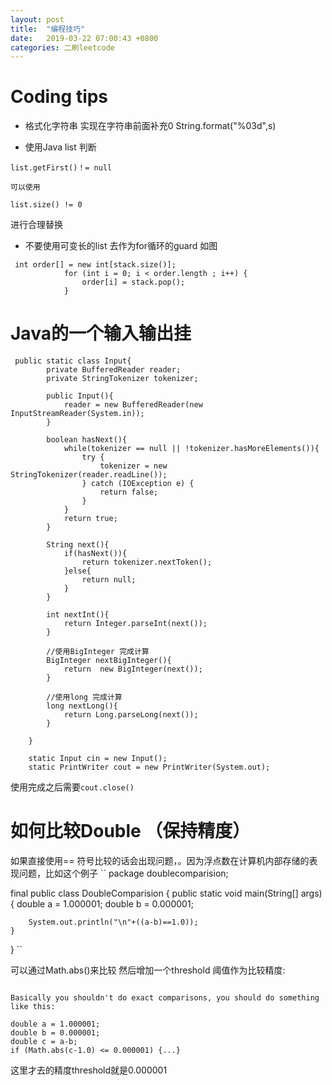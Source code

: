 ```yaml
---
layout: post
title:  "编程技巧"
date:   2019-03-22 07:00:43 +0800
categories: 二刷leetcode
---
```

# Coding tips 


- 格式化字符串 实现在字符串前面补充0
String.format("%03d",s)

- 使用Java list 判断
```
list.getFirst()！= null

可以使用

list.size() != 0
```

进行合理替换

- 不要使用可变长的list 去作为for循环的guard 如图
```
 int order[] = new int[stack.size()];
            for (int i = 0; i < order.length ; i++) {
                order[i] = stack.pop();
            }

```


# Java的一个输入输出挂
```
 public static class Input{
        private BufferedReader reader;
        private StringTokenizer tokenizer;

        public Input(){
            reader = new BufferedReader(new InputStreamReader(System.in));
        }

        boolean hasNext(){
            while(tokenizer == null || !tokenizer.hasMoreElements()){
                try {
                    tokenizer = new StringTokenizer(reader.readLine());
                } catch (IOException e) {
                    return false;
                }
            }
            return true;
        }

        String next(){
            if(hasNext()){
                return tokenizer.nextToken();
            }else{
                return null;
            }
        }

        int nextInt(){
            return Integer.parseInt(next());
        }

        //使用BigInteger 完成计算
        BigInteger nextBigInteger(){
            return  new BigInteger(next());
        }

        //使用long 完成计算
        long nextLong(){
            return Long.parseLong(next());
        }

    }

    static Input cin = new Input();
    static PrintWriter cout = new PrintWriter(System.out);
```

使用完成之后需要``cout.close()``

# 如何比较Double （保持精度）
如果直接使用== 符号比较的话会出现问题，。因为浮点数在计算机内部存储的表现问题，比如这个例子
``
package doublecomparision;

final public class DoubleComparision 
{
    public static void main(String[] args) 
    {
        double a = 1.000001;
        double b = 0.000001;

        System.out.println("\n"+((a-b)==1.0));
    }
}
``

可以通过Math.abs()来比较 然后增加一个threshold 阈值作为比较精度:

```

Basically you shouldn't do exact comparisons, you should do something like this:

double a = 1.000001;
double b = 0.000001;
double c = a-b;
if (Math.abs(c-1.0) <= 0.000001) {...}
```

这里才去的精度threshold就是0.000001
